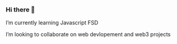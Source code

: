 ### Hi there 👋


  I’m currently learning Javascript FSD

  I’m looking to collaborate on web devlopement and web3 projects
  
